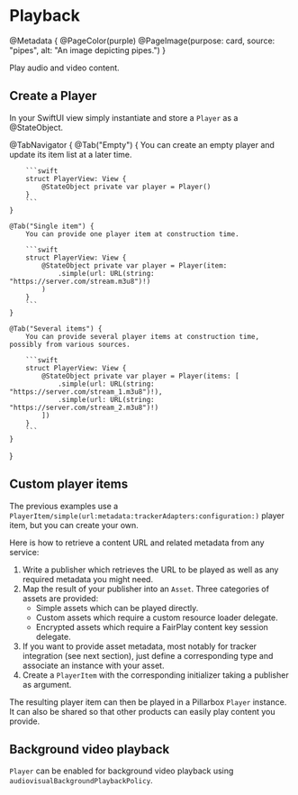 # Playback

@Metadata {
    @PageColor(purple)
    @PageImage(purpose: card, source: "pipes", alt: "An image depicting pipes.")
}

Play audio and video content.  

## Create a Player

In your SwiftUI view simply instantiate and store a ``Player`` as a @StateObject.

@TabNavigator {
    @Tab("Empty") {
        You can create an empty player and update its item list at a later time.

        ```swift
        struct PlayerView: View {
            @StateObject private var player = Player()
        }
        ```
    }

    @Tab("Single item") {
        You can provide one player item at construction time.

        ```swift
        struct PlayerView: View {
            @StateObject private var player = Player(item:
                .simple(url: URL(string: "https://server.com/stream.m3u8")!)
            )
        }
        ```
    }

    @Tab("Several items") {
        You can provide several player items at construction time, possibly from various sources.

        ```swift
        struct PlayerView: View {
            @StateObject private var player = Player(items: [
                .simple(url: URL(string: "https://server.com/stream_1.m3u8")!),
                .simple(url: URL(string: "https://server.com/stream_2.m3u8")!)
            ])
        }
        ```
    }
}

## Custom player items

The previous examples use a ``PlayerItem/simple(url:metadata:trackerAdapters:configuration:)`` player item, but you can create your own. 

Here is how to retrieve a content URL and related metadata from any service:

1. Write a publisher which retrieves the URL to be played as well as any required metadata you might need.
2. Map the result of your publisher into an ``Asset``. Three categories of assets are provided:
   - Simple assets which can be played directly.
   - Custom assets which require a custom resource loader delegate.
   - Encrypted assets which require a FairPlay content key session delegate.
3. If you want to provide asset metadata, most notably for tracker integration (see next section), just define a corresponding type and associate an instance with your asset.
4. Create a ``PlayerItem`` with the corresponding initializer taking a publisher as argument.

The resulting player item can then be played in a Pillarbox ``Player`` instance. It can also be shared so that other products can easily play content you provide.

## Background video playback

``Player`` can be enabled for background video playback using `audiovisualBackgroundPlaybackPolicy`.
